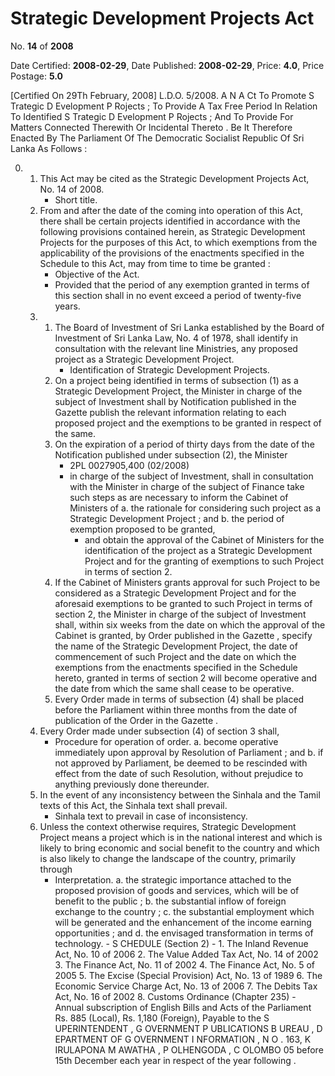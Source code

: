 # Strategic  Development  Projects Act

No. **14** of **2008**

Date Certified: **2008-02-29**, Date Published: **2008-02-29**, Price: **4.0**, Price Postage: **5.0**

[Certified On 29Th February, 2008]
L.D.O. 5/2008.
A N  A Ct   To   Promote  S Trategic  D Evelopment  P Rojects  ;  To
Provide   A   Tax   Free   Period   In   Relation   To    Identified S Trategic   D Evelopment  P Rojects  ;   And   To    Provide   For
Matters   Connected   Therewith   Or   Incidental   Thereto .
Be It Therefore Enacted By The Parliament Of The Democratic Socialist Republic Of Sri Lanka As Follows :

0. 
    1. This Act may be cited as the Strategic Development Projects Act, No. 14 of 2008.
        - Short title.
    2. From and after the date of the coming into operation of this Act, there shall be certain projects identified in accordance with the following provisions contained herein, as Strategic Development Projects for the purposes of this Act, to which exemptions from the applicability of the provisions of the enactments specified in the Schedule to this Act, may from time to time be granted :
        - Objective of the Act.
        - Provided that the period of any exemption granted in terms of this section shall in no event exceed a period of twenty-five years.
    3. 
        1. The Board of Investment of Sri Lanka established by the Board of Investment of Sri Lanka Law, No. 4 of 1978, shall identify in consultation with the relevant line Ministries, any proposed project as a Strategic Development Project.
            - Identification of Strategic Development Projects.
        2. On a project being identified in terms of subsection (1) as a Strategic Development Project, the Minister in charge of the subject of Investment shall by Notification published in the  Gazette  publish the relevant information relating to each proposed project and the exemptions to be granted in respect of the same.
        3. On the expiration of a period of thirty days from the date of the Notification published under subsection (2), the Minister
            - 2PL 0027905,400 (02/2008)
            - in charge of the subject of Investment, shall in consultation with the Minister in charge of the subject of Finance take such steps as are necessary to inform the Cabinet of Ministers of
            a. the rationale for considering such project as a Strategic Development Project ; and
            b. the period of exemption proposed to be granted,
                - and obtain the approval of the Cabinet of Ministers for the identification of the project as a Strategic Development Project and for the granting of exemptions to such Project in terms of section 2.
        4. If the Cabinet of Ministers grants approval for such Project to be considered as a Strategic Development Project and for the aforesaid exemptions to be granted to such Project in terms of section 2, the Minister in charge of the subject of Investment shall, within six weeks from the date on which the approval of the Cabinet is granted, by Order published in the Gazette , specify the name of the Strategic Development Project, the date of commencement of such Project and the date on which the exemptions from the enactments specified in the Schedule hereto, granted in terms of section 2 will become operative and the date from which the same shall cease to be operative.
        5. Every Order made in terms of subsection (4) shall be placed before the Parliament within three months from the date of publication of the Order in the  Gazette .
    4. Every Order made under subsection (4) of section 3 shall,
        - Procedure for operation of order.
            a. become operative immediately upon approval by Resolution of Parliament ; and
            b. if not approved by Parliament, be deemed to be rescinded with effect from the date of such Resolution, without prejudice to anything previously done thereunder.
    5. In the event of any inconsistency between the Sinhala and the Tamil  texts of this Act, the Sinhala text shall prevail.
        - Sinhala text to prevail in case of inconsistency.
    6. Unless the context otherwise requires, Strategic Development Project means a project which is in  the national interest and which is likely to bring economic and social benefit to the country and which is also likely to change the landscape of the country, primarily through
        - Interpretation.
            a. the strategic importance attached to the proposed provision of goods and services, which will be of benefit to the public ;
            b. the substantial inflow of foreign exchange to the country ;
            c. the substantial employment which will be generated and the enhancement of the income earning opportunities ; and
            d. the envisaged transformation in terms of technology.
                - S CHEDULE (Section 2)
                - 1. The Inland Revenue Act, No. 10 of 2006 2. The Value Added Tax Act, No. 14 of 2002 3. The Finance Act, No. 11 of 2002 4. The Finance Act, No. 5 of 2005 5. The Excise (Special Provision) Act, No. 13 of 1989 6. The Economic Service Charge Act, No. 13 of 2006 7. The Debits Tax Act, No. 16 of 2002 8. Customs Ordinance (Chapter 235)
                - Annual subscription of English Bills and Acts of the Parliament Rs. 885 (Local), Rs. 1,180 (Foreign), Payable to the S UPERINTENDENT , G OVERNMENT  P UBLICATIONS  B UREAU , D EPARTMENT   OF G OVERNMENT  I NFORMATION , N O . 163, K IRULAPONA  M AWATHA , P OLHENGODA , C OLOMBO  05 before 15th December each year in respect of the year following .